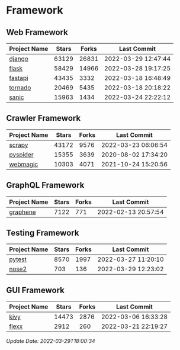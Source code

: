 # Framework

## Web Framework
| Project Name | Stars | Forks | Last Commit |
| ------------ | ----- | ----- | ----------- |
| [django](https://github.com/django/django) | 63129 | 26831 | 2022-03-29 12:47:44 |
| [flask](https://github.com/pallets/flask) | 58429 | 14966 | 2022-03-28 19:17:25 |
| [fastapi](https://github.com/tiangolo/fastapi) | 43435 | 3332 | 2022-03-18 16:48:49 |
| [tornado](https://github.com/tornadoweb/tornado) | 20469 | 5435 | 2022-03-18 20:18:22 |
| [sanic](https://github.com/sanic-org/sanic) | 15963 | 1434 | 2022-03-24 22:22:12 |

## Crawler Framework
| Project Name | Stars | Forks | Last Commit |
| ------------ | ----- | ----- | ----------- |
| [scrapy](https://github.com/scrapy/scrapy) | 43172 | 9576 | 2022-03-23 06:06:54 |
| [pyspider](https://github.com/binux/pyspider) | 15355 | 3639 | 2020-08-02 17:34:20 |
| [webmagic](https://github.com/code4craft/webmagic) | 10303 | 4071 | 2021-10-24 15:20:56 |

## GraphQL Framework
| Project Name | Stars | Forks | Last Commit |
| ------------ | ----- | ----- | ----------- |
| [graphene](https://github.com/graphql-python/graphene) | 7122 | 771 | 2022-02-13 20:57:54 |

## Testing Framework
| Project Name | Stars | Forks | Last Commit |
| ------------ | ----- | ----- | ----------- |
| [pytest](https://github.com/pytest-dev/pytest) | 8570 | 1997 | 2022-03-27 11:20:10 |
| [nose2](https://github.com/nose-devs/nose2) | 703 | 136 | 2022-03-29 12:23:02 |

## GUI Framework
| Project Name | Stars | Forks | Last Commit |
| ------------ | ----- | ----- | ----------- |
| [kivy](https://github.com/kivy/kivy) | 14473 | 2876 | 2022-03-06 16:33:28 |
| [flexx](https://github.com/flexxui/flexx) | 2912 | 260 | 2022-03-21 22:19:27 |

*Update Date: 2022-03-29T18:00:34*
